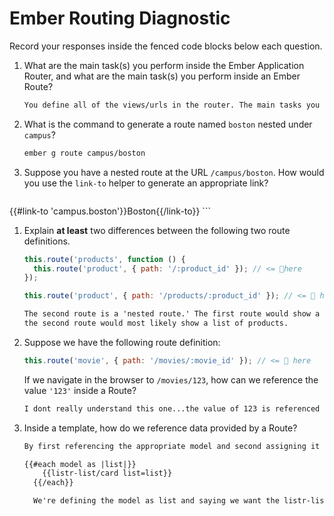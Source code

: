 # Ember Routing Diagnostic

Record your responses inside the fenced code blocks below each question.

1.  What are the main task(s) you perform inside the Ember Application Router,
    and what are the main task(s) you perform inside an Ember Route?

    ```md
    You define all of the views/urls in the router. The main tasks you perorm in an ember route is either defining the data, applying data hooks and defining actions
    ```

1.  What is the command to generate a route named `boston` nested under
    `campus`?

    ```md
    ember g route campus/boston
    ```

1.  Suppose you have a nested route at the URL `/campus/boston`. How would you
    use the `link-to` helper to generate an appropriate link?

    ```md
  {{#link-to 'campus.boston'}}Boston{{/link-to}}
    ```

1.  Explain **at least** two differences between the following two route
    definitions.

    ```js
    this.route('products', function () {
      this.route('product', { path: '/:product_id' }); // <= 👀here
    });

    this.route('product', { path: '/products/:product_id' }); // <= 👀 here
    ```

    ```md
    The second route is a 'nested route.' The first route would show a single product where as
    the second route would most likely show a list of products.
    ```

1.  Suppose we have the following route definition:

    ```js
    this.route('movie', { path: '/movies/:movie_id' }); // <= 👀 here
    ```

    If we navigate in the browser to `/movies/123`, how can we reference the
    value `'123'` inside a Route?

    ```md
    I dont really understand this one...the value of 123 is referenced inside that route.
    ```

1.  Inside a template, how do we reference data provided by a Route?

    ```md
    By first referencing the appropriate model and second assigning it to a variable most likely called the same thing. For example:

    {{#each model as |list|}}
        {{listr-list/card list=list}}
      {{/each}}

      We're defining the model as list and saying we want the listr-list/card data. Then assigning the left list the value of the right list.
    ```
